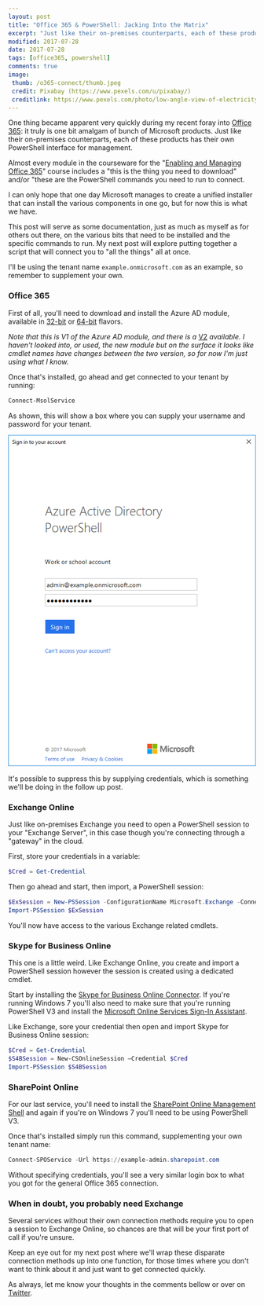 ```yaml
---
layout: post
title: "Office 365 & PowerShell: Jacking Into the Matrix"
excerpt: "Just like their on-premises counterparts, each of these products has their own PowerShell interface for management."
modified: 2017-07-28
date: 2017-07-28
tags: [office365, powershell]
comments: true
image:
 thumb: /o365-connect/thumb.jpeg
 credit: Pixabay (https://www.pexels.com/u/pixabay/)
 creditlink: https://www.pexels.com/photo/low-angle-view-of-electricity-pylon-against-sky-248531/
---
```


One thing became apparent very quickly during my recent foray into [Office
365](http://aka.ms/o365): it truly is one bit amalgam of bunch of Microsoft
products. Just like their on-premises counterparts, each of these products has
their own PowerShell interface for management.

Almost every module in the courseware for the "[Enabling and Managing Office
365](https://www.microsoft.com/en-nz/learning/course.aspx?cid=20347)" course
includes a "this is the thing you need to download" and/or "these are the
PowerShell commands you need to run to connect.

I can only hope that one day Microsoft manages to create a unified installer
that can install the various components in one go, but for now this is what we
have.

This post will serve as some documentation, just as much as myself as for others
out there, on the various bits that need to be installed and the specific
commands to run. My next post will explore putting together a script that will
connect you to "all the things" all at once.

I'll be using the tenant name `example.onmicrosoft.com` as an example, so remember
to supplement your own.

### Office 365

First of all, you'll need to download and install the Azure AD module, available
in [32-bit](http://aka.ms/fohrds) or [64-bit](http://aka.ms/siqtee) flavors.

*Note that this is V1 of the Azure AD module, and there is a*
[V2](https://docs.microsoft.com/en-us/powershell/azure/active-directory/install-adv2)
*available. I haven't looked into, or used, the new module but on the surface it
looks like cmdlet names have changes between the two version, so for now I'm
just using what I know.*

Once that's installed, go ahead and get connected to your tenant by running:

```powershell
Connect-MsolService
```

As shown, this will show a box where you can supply your username and password
for your tenant.

[![MSOL Login Box](/images/o365-connect/msol.PNG)](/images/o365-connect/msol.PNG)

It's possible to suppress this by supplying credentials, which is something
we'll be doing in the follow up post.

### Exchange Online

Just like on-premises Exchange you need to open a PowerShell session to your
"Exchange Server", in this case though you're connecting through a "gateway" in
the cloud.

First, store your credentials in a variable:

```powershell
$Cred = Get-Credential
```

Then go ahead and start, then import, a PowerShell session:

```powershell
$ExSession = New-PSSession -ConfigurationName Microsoft.Exchange -ConnectionUri "https://outlook.office365.com/powershell-liveid/" -Credential $Cred -Authentication "Basic" –AllowRedirection
Import-PSSession $ExSession
```

You'll now have access to the various Exchange related cmdlets.

### Skype for Business Online

This one is a little weird. Like Exchange Online, you create and import a
PowerShell session however the session is created using a dedicated cmdlet.

Start by installing the [Skype for Business Online
Connector](http://aka.ms/x3kyib). If you're running Windows 7 you'll also need
to make sure that you're running PowerShell V3 and install the [Microsoft Online
Services Sign-In Assistant](http://aka.ms/vl42dg).

Like Exchange, sore your credential then open and import Skype for Business
Online session:

```powershell
$Cred = Get-Credential
$S4BSession = New-CSOnlineSession –Credential $Cred
Import-PSSession $S4BSession
```

### SharePoint Online

For our last service, you'll need to install the [SharePoint Online Management
Shell](http://aka.ms/f04q5o) and again if you're on Windows 7 you'll need to be
using PowerShell V3.

Once that's installed simply run this command, supplementing your own tenant
name:

```powershell
Connect-SPOService -Url https://example-admin.sharepoint.com
```

Without specifying credentials, you'll see a very similar login box to what you
got for the general Office 365 connection.

### When in doubt, you probably need Exchange

Several services without their own connection methods require you to open a
session to Exchange Online, so chances are that will be your first port of call
if you're unsure.

Keep an eye out for my next post where we'll wrap these disparate connection
methods up into one function, for those times where you don't want to think
about it and just want to get connected quickly.

As always, let me know your thoughts in the comments bellow or over on
[Twitter](https://twitter.com/WindosNZ).
